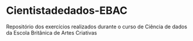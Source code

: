 # Cientistadedados-EBAC
Repositório dos exercícios realizados durante o curso de Ciência de dados da Escola Britânica de Artes Criativas
